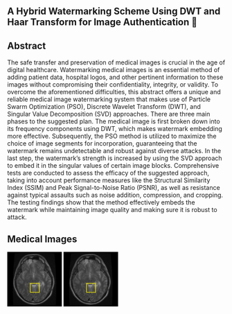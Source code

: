 ## A Hybrid Watermarking Scheme Using DWT and Haar Transform for Image Authentication 👋
## Abstract
<p>The safe transfer and preservation of medical images is crucial in the age of digital healthcare. Watermarking medical images is an essential method of adding patient data, hospital logos, and other pertinent information to these images without compromising their confidentiality, integrity, or validity. To overcome the aforementioned difficulties, this abstract offers a unique and reliable medical image watermarking system that makes use of Particle Swarm Optimization (PSO), Discrete Wavelet Transform (DWT), and Singular Value Decomposition (SVD) approaches. There are three main phases to the suggested plan. The medical image is first broken down into its frequency components using DWT, which makes watermark embedding more effective. Subsequently, the PSO method is utilized to maximize the choice of image segments for incorporation, guaranteeing that the watermark remains undetectable and robust against diverse attacks. In the last step, the watermark’s strength is increased by using the SVD approach to embed it in the singular values of certain image blocks. Comprehensive tests are conducted to assess the efficacy of the suggested approach, taking into account performance measures like the Structural Similarity Index (SSIM) and Peak Signal-to-Noise Ratio (PSNR), as well as resistance against typical assaults such as noise addition, compression, and cropping. The testing findings show that the method effectively embeds the watermark while maintaining image quality and making sure it is robust to attack.</p>

## Medical Images

<img src="d.jpg" height="25%" width="25%">
<img src="d.jpg" height="25%" width="25%">
